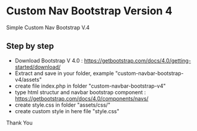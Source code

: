 # Custom Nav Bootstrap Version 4
Simple Custom Nav Bootstrap V.4

## Step by step
 - Download Bootstrap V 4.0 : https://getbootstrap.com/docs/4.0/getting-started/download/
 - Extract and save in your folder, example "custom-navbar-bootstrap-v4/assets"
 - create file index.php in folder "custom-navbar-bootstrap-v4"
 - type html structur and navbar bootstrap component : https://getbootstrap.com/docs/4.0/components/navs/
 - create style.css in folder "assets/css/"
 - create custom style in here file "style.css"


Thank You
